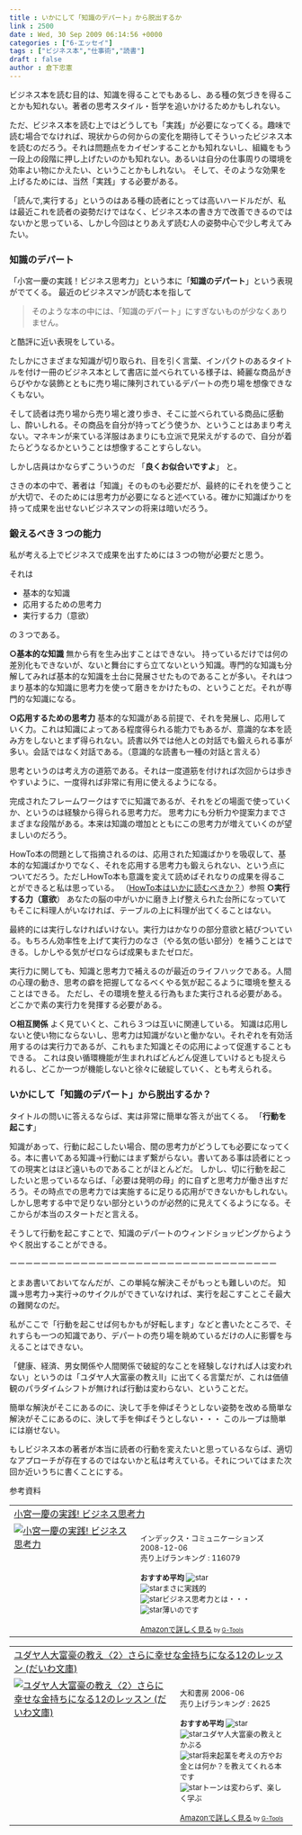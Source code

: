 ```yaml
---
title : いかにして「知識のデパート」から脱出するか
link : 2500
date : Wed, 30 Sep 2009 06:14:56 +0000
categories : ["6-エッセイ"]
tags : ["ビジネス本","仕事術","読書"]
draft : false
author : 倉下忠憲
---
```


ビジネス本を読む目的は、知識を得ることでもあるし、ある種の気づきを得ることかも知れない。著者の思考スタイル・哲学を追いかけるためかもしれない。

ただ、ビジネス本を読む上ではどうしても「実践」が必要になってくる。趣味で読む場合でなければ、現状からの何からの変化を期待してそういったビジネス本を読むのだろう。それは問題点をカイゼンすることかも知れないし、組織をもう一段上の段階に押し上げたいのかも知れない。あるいは自分の仕事周りの環境を効率よい物にかえたい、ということかもしれない。
そして、そのような効果を上げるためには、当然「実践」する必要がある。

「読んで,実行する」というのはある種の読者にとっては高いハードルだが、私は最近これを読者の姿勢だけではなく、ビジネス本の書き方で改善できるのではないかと思っている、しかし今回はとりあえず読む人の姿勢中心で少し考えてみたい。
<h3>知識のデパート</h3>
「小宮一慶の実践！ビジネス思考力」という本に「<strong>知識のデパート</strong>」という表現がでてくる。
最近のビジネスマンが読む本を指して


<blockquote>そのような本の中には、「知識のデパート」にすぎないものが少なくありません。</blockquote>


と酷評に近い表現をしている。

たしかにさまざまな知識が切り取られ、目を引く言葉、インパクトのあるタイトルを付け一冊のビジネス本として書店に並べられている様子は、綺麗な商品がきらびやかな装飾とともに売り場に陳列されているデパートの売り場を想像できなくもない。

そして読者は売り場から売り場と渡り歩き、そこに並べられている商品に感動し、酔いしれる。その商品を自分が持ってどう使うか、ということはあまり考えない。マネキンが来ている洋服はあまりにも立派で見栄えがするので、自分が着たらどうなるかということは想像することすらしない。

しかし店員はかならずこういうのだ
「<strong>良くお似合いですよ</strong>」
と。

さきの本の中で、著者は「知識」そのものも必要だが、最終的にそれを使うことが大切で、そのためには思考力が必要になると述べている。確かに知識ばかりを持って成果を出せないビジネスマンの将来は暗いだろう。
<h3>鍛えるべき３つの能力</h3>
私が考える上でビジネスで成果を出すためには３つの物が必要だと思う。

それは
<ul>
	<li>基本的な知識</li>
	<li>応用するための思考力</li>
	<li>実行する力（意欲）</li>
</ul>
の３つである。

<strong>○基本的な知識</strong>
無から有を生み出すことはできない。
持っているだけでは何の差別化もできないが、ないと舞台にすら立てないという知識。専門的な知識も分解してみれば基本的な知識を土台に発展させたものであることが多い。それはつまり基本的な知識に思考力を使って磨きをかけたもの、ということだ。それが専門的な知識になる。

<strong>○応用するための思考力</strong>
基本的な知識がある前提で、それを発展し、応用していく力。これは知識によってある程度得られる能力でもあるが、意識的な本を読み方をしないとまず得られない。読書以外では他人との対話でも鍛えられる事が多い。会話ではなく対話である。（意識的な読書も一種の対話と言える）

思考というのは考え方の道筋である。それは一度道筋を付ければ次回からは歩きやすいように、一度得れば非常に有用に使えるようになる。

完成されたフレームワークはすでに知識であるが、それをどの場面で使っていくか、というのは経験から得られる思考力だ。
思考力にも分析力や提案力までさまざまな段階がある。本来は知識の増加とともにこの思考力が増えていくのが望ましいのだろう。

HowTo本の問題として指摘されるのは、応用された知識ばかりを吸収して、基本的な知識ばかりでなく、それを応用する思考力も鍛えられない、という点についてだろう。ただしHowTo本も意識を変えて読めばそれなりの成果を得ることができると私は思っている。
（<a href="https://rashita.net/blog/?p=2466">HowTo本はいかに読むべきか？</a>）参照
<strong>
○実行する力（意欲</strong>）
あなたの脳の中がいかに磨き上げ整えられた台所になっていてもそこに料理人がいなければ、テーブルの上に料理が出てくることはない。

最終的には実行しなければいけない。実行力はかなりの部分意欲と結びついている。もちろん効率性を上げて実行力のなさ（やる気の低い部分）を補うことはできる。しかしやる気がゼロならば成果もまたゼロだ。

実行力に関しても、知識と思考力で補えるのが最近のライフハックである。人間の心理の動き、思考の癖を把握してなるべくやる気が起こるように環境を整えることはできる。
ただし、その環境を整える行為もまた実行される必要がある。どこかで素の実行力を発揮する必要がある。


<strong>○相互関係</strong>
よく見ていくと、これら３つは互いに関連している。
知識は応用しないと使い物にならないし、思考力は知識がないと働かない。それぞれを有効活用するのは実行力であるが、これもまた知識とその応用によって促進することもできる。
これは良い循環機能が生まれればどんどん促進していけるとも捉えられるし、どこか一つが機能しないと徐々に破綻していく、とも考えられる。
<h3>いかにして「知識のデパート」から脱出するか？</h3>
タイトルの問いに答えるならば、実は非常に簡単な答えが出てくる。
「<strong>行動を起こす</strong>」

知識があって、行動に起こしたい場合、間の思考力がどうしても必要になってくる。本に書いてある知識→行動にはまず繋がらない。書いてある事は読者にとっての現実とはほど遠いものであることがほとんどだ。
しかし、切に行動を起こしたいと思っているならば、「必要は発明の母」的に自ずと思考力が働き出すだろう。その時点での思考力では実施するに足りる応用ができないかもしれない。しかし思考する中で足りない部分というのが必然的に見えてくるようになる。そこからが本当のスタートだと言える。

そうして行動を起こすことで、知識のデパートのウィンドショッピングからようやく脱出することができる。

ーーーーーーーーーーーーーーーーーーーーーーーーーーーーーーーーーー

とまあ書いておいてなんだが、この単純な解決こそがもっとも難しいのだ。
知識→思考力→実行→のサイクルができていなければ、実行を起こすことこそ最大の難関なのだ。

私がここで「行動を起こせば何もかもが好転します」などと書いたところで、それすらも一つの知識であり、デパートの売り場を眺めているだけの人に影響を与えることはできない。

「健康、経済、男女関係や人間関係で破綻的なことを経験しなければ人は変われない」というのは「ユダヤ人大富豪の教えⅡ」に出てくる言葉だが、これは価値観のパラダイムシフトが無ければ行動は変わらない、ということだ。

簡単な解決がそこにあるのに、決して手を伸ばそうとしない姿勢を改める簡単な解決がそこにあるのに、決して手を伸ばそうとしない・・・
このループは簡単には崩せない。

もしビジネス本の著者が本当に読者の行動を変えたいと思っているならば、適切なアプローチが存在するのではないかと私は考えている。それについてはまた次回か近いうちに書くことにする。


参考資料
<table  border="0" cellpadding="5"><tr><td colspan="2"><a href="http://www.amazon.co.jp/%E5%B0%8F%E5%AE%AE%E4%B8%80%E6%85%B6%E3%81%AE%E5%AE%9F%E8%B7%B5-%E3%83%93%E3%82%B8%E3%83%8D%E3%82%B9%E6%80%9D%E8%80%83%E5%8A%9B-%E5%B0%8F%E5%AE%AE-%E4%B8%80%E6%85%B6/dp/4757305656%3FSubscriptionId%3D15SMZCTB9V8NGR2TW082%26tag%3Drashita1000-22%26linkCode%3Dxm2%26camp%3D2025%26creative%3D165953%26creativeASIN%3D4757305656" target="_top">小宮一慶の実践! ビジネス思考力</a><img src='http://www.assoc-amazon.jp/e/ir?t=rashita1000-22&l=ur2&o=9' width='1' height='1' border='0' alt='' /></td></tr><tr><td valign="top"><a href="http://www.amazon.co.jp/%E5%B0%8F%E5%AE%AE%E4%B8%80%E6%85%B6%E3%81%AE%E5%AE%9F%E8%B7%B5-%E3%83%93%E3%82%B8%E3%83%8D%E3%82%B9%E6%80%9D%E8%80%83%E5%8A%9B-%E5%B0%8F%E5%AE%AE-%E4%B8%80%E6%85%B6/dp/4757305656%3FSubscriptionId%3D15SMZCTB9V8NGR2TW082%26tag%3Drashita1000-22%26linkCode%3Dxm2%26camp%3D2025%26creative%3D165953%26creativeASIN%3D4757305656" target="_top"><img src="http://ecx.images-amazon.com/images/I/512SInzxf%2BL._SL160_.jpg" border="0" alt="小宮一慶の実践! ビジネス思考力" /></a></td><td valign="top"><font size="-1"><br />インデックス・コミュニケーションズ  2008-12-06<br />売り上げランキング : 116079<br /><br /><strong>おすすめ平均  </strong><img src="http://g-images.amazon.com/images/G/01/detail/stars-3-5.gif" alt="star" /><br /><img src="http://g-images.amazon.com/images/G/01/detail/stars-5-0.gif" alt="star" />まさに実践的<br /><img src="http://g-images.amazon.com/images/G/01/detail/stars-5-0.gif" alt="star" />ビジネス思考力とは・・・<br /><img src="http://g-images.amazon.com/images/G/01/detail/stars-2-0.gif" alt="star" />薄いのです<br /><br /><a href="http://www.amazon.co.jp/%E5%B0%8F%E5%AE%AE%E4%B8%80%E6%85%B6%E3%81%AE%E5%AE%9F%E8%B7%B5-%E3%83%93%E3%82%B8%E3%83%8D%E3%82%B9%E6%80%9D%E8%80%83%E5%8A%9B-%E5%B0%8F%E5%AE%AE-%E4%B8%80%E6%85%B6/dp/4757305656%3FSubscriptionId%3D15SMZCTB9V8NGR2TW082%26tag%3Drashita1000-22%26linkCode%3Dxm2%26camp%3D2025%26creative%3D165953%26creativeASIN%3D4757305656" target="_top">Amazonで詳しく見る</a></font><font size="-2"> by <a href="http://www.goodpic.com/mt/aws/index.html" >G-Tools</a></font></td></tr></table>

<table  border="0" cellpadding="5"><tr><td colspan="2"><a href="http://www.amazon.co.jp/%E3%83%A6%E3%83%80%E3%83%A4%E4%BA%BA%E5%A4%A7%E5%AF%8C%E8%B1%AA%E3%81%AE%E6%95%99%E3%81%88%E3%80%882%E3%80%89%E3%81%95%E3%82%89%E3%81%AB%E5%B9%B8%E3%81%9B%E3%81%AA%E9%87%91%E6%8C%81%E3%81%A1%E3%81%AB%E3%81%AA%E3%82%8B12%E3%81%AE%E3%83%AC%E3%83%83%E3%82%B9%E3%83%B3-%E3%81%A0%E3%81%84%E3%82%8F%E6%96%87%E5%BA%AB-%E6%9C%AC%E7%94%B0-%E5%81%A5/dp/4479300309%3FSubscriptionId%3D15SMZCTB9V8NGR2TW082%26tag%3Drashita1000-22%26linkCode%3Dxm2%26camp%3D2025%26creative%3D165953%26creativeASIN%3D4479300309" target="_top">ユダヤ人大富豪の教え〈2〉さらに幸せな金持ちになる12のレッスン (だいわ文庫)</a><img src='http://www.assoc-amazon.jp/e/ir?t=rashita1000-22&l=ur2&o=9' width='1' height='1' border='0' alt='' /></td></tr><tr><td valign="top"><a href="http://www.amazon.co.jp/%E3%83%A6%E3%83%80%E3%83%A4%E4%BA%BA%E5%A4%A7%E5%AF%8C%E8%B1%AA%E3%81%AE%E6%95%99%E3%81%88%E3%80%882%E3%80%89%E3%81%95%E3%82%89%E3%81%AB%E5%B9%B8%E3%81%9B%E3%81%AA%E9%87%91%E6%8C%81%E3%81%A1%E3%81%AB%E3%81%AA%E3%82%8B12%E3%81%AE%E3%83%AC%E3%83%83%E3%82%B9%E3%83%B3-%E3%81%A0%E3%81%84%E3%82%8F%E6%96%87%E5%BA%AB-%E6%9C%AC%E7%94%B0-%E5%81%A5/dp/4479300309%3FSubscriptionId%3D15SMZCTB9V8NGR2TW082%26tag%3Drashita1000-22%26linkCode%3Dxm2%26camp%3D2025%26creative%3D165953%26creativeASIN%3D4479300309" target="_top"><img src="http://ecx.images-amazon.com/images/I/41NY3ZKTH2L._SL160_.jpg" border="0" alt="ユダヤ人大富豪の教え〈2〉さらに幸せな金持ちになる12のレッスン (だいわ文庫)" /></a></td><td valign="top"><font size="-1"><br />大和書房  2006-06<br />売り上げランキング : 2625<br /><br /><strong>おすすめ平均  </strong><img src="http://g-images.amazon.com/images/G/01/detail/stars-4-5.gif" alt="star" /><br /><img src="http://g-images.amazon.com/images/G/01/detail/stars-3-0.gif" alt="star" />ユダヤ人大富豪の教えとかぶる<br /><img src="http://g-images.amazon.com/images/G/01/detail/stars-4-0.gif" alt="star" />将来起業を考えの方やお金とは何か？を教えてくれる本です<br /><img src="http://g-images.amazon.com/images/G/01/detail/stars-4-0.gif" alt="star" />トーンは変わらず、楽しく学ぶ<br /><br /><a href="http://www.amazon.co.jp/%E3%83%A6%E3%83%80%E3%83%A4%E4%BA%BA%E5%A4%A7%E5%AF%8C%E8%B1%AA%E3%81%AE%E6%95%99%E3%81%88%E3%80%882%E3%80%89%E3%81%95%E3%82%89%E3%81%AB%E5%B9%B8%E3%81%9B%E3%81%AA%E9%87%91%E6%8C%81%E3%81%A1%E3%81%AB%E3%81%AA%E3%82%8B12%E3%81%AE%E3%83%AC%E3%83%83%E3%82%B9%E3%83%B3-%E3%81%A0%E3%81%84%E3%82%8F%E6%96%87%E5%BA%AB-%E6%9C%AC%E7%94%B0-%E5%81%A5/dp/4479300309%3FSubscriptionId%3D15SMZCTB9V8NGR2TW082%26tag%3Drashita1000-22%26linkCode%3Dxm2%26camp%3D2025%26creative%3D165953%26creativeASIN%3D4479300309" target="_top">Amazonで詳しく見る</a></font><font size="-2"> by <a href="http://www.goodpic.com/mt/aws/index.html" >G-Tools</a></font></td></tr></table>
